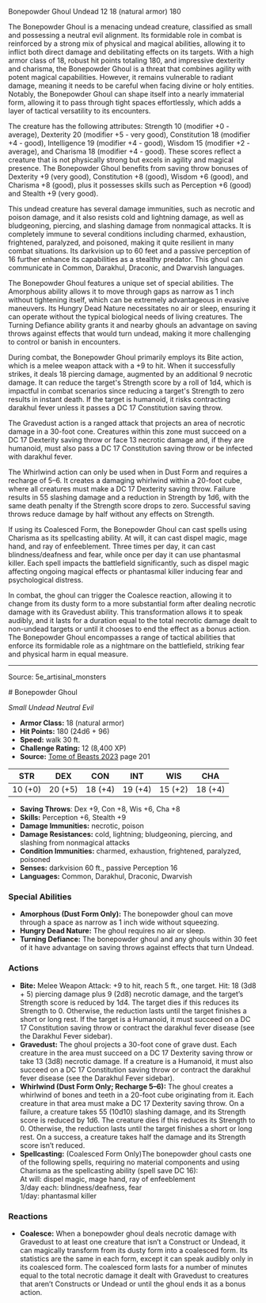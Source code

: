 <MonsterName/>Bonepowder Ghoul</MonsterName>
<CreatureType/>Undead</CreatureType>
<CR/>12</CR>
<AC/>18 (natural armor)</AC>
<HP/>180</HP>
<summary>The Bonepowder Ghoul is a menacing undead creature, classified as small and possessing a neutral evil alignment. Its formidable role in combat is reinforced by a strong mix of physical and magical abilities, allowing it to inflict both direct damage and debilitating effects on its targets. With a high armor class of 18, robust hit points totaling 180, and impressive dexterity and charisma, the Bonepowder Ghoul is a threat that combines agility with potent magical capabilities. However, it remains vulnerable to radiant damage, meaning it needs to be careful when facing divine or holy entities. Notably, the Bonepowder Ghoul can shape itself into a nearly immaterial form, allowing it to pass through tight spaces effortlessly, which adds a layer of tactical versatility to its encounters.</summary>

<detail>

The creature has the following attributes: Strength 10 (modifier +0 - average), Dexterity 20 (modifier +5 - very good), Constitution 18 (modifier +4 - good), Intelligence 19 (modifier +4 - good), Wisdom 15 (modifier +2 - average), and Charisma 18 (modifier +4 - good). These scores reflect a creature that is not physically strong but excels in agility and magical presence. The Bonepowder Ghoul benefits from saving throw bonuses of Dexterity +9 (very good), Constitution +8 (good), Wisdom +6 (good), and Charisma +8 (good), plus it possesses skills such as Perception +6 (good) and Stealth +9 (very good). 

This undead creature has several damage immunities, such as necrotic and poison damage, and it also resists cold and lightning damage, as well as bludgeoning, piercing, and slashing damage from nonmagical attacks. It is completely immune to several conditions including charmed, exhaustion, frightened, paralyzed, and poisoned, making it quite resilient in many combat situations. Its darkvision up to 60 feet and a passive perception of 16 further enhance its capabilities as a stealthy predator. This ghoul can communicate in Common, Darakhul, Draconic, and Dwarvish languages.

The Bonepowder Ghoul features a unique set of special abilities. The Amorphous ability allows it to move through gaps as narrow as 1 inch without tightening itself, which can be extremely advantageous in evasive maneuvers. Its Hungry Dead Nature necessitates no air or sleep, ensuring it can operate without the typical biological needs of living creatures. The Turning Defiance ability grants it and nearby ghouls an advantage on saving throws against effects that would turn undead, making it more challenging to control or banish in encounters.

During combat, the Bonepowder Ghoul primarily employs its Bite action, which is a melee weapon attack with a +9 to hit. When it successfully strikes, it deals 18 piercing damage, augmented by an additional 9 necrotic damage. It can reduce the target's Strength score by a roll of 1d4, which is impactful in combat scenarios since reducing a target's Strength to zero results in instant death. If the target is humanoid, it risks contracting darakhul fever unless it passes a DC 17 Constitution saving throw.

The Gravedust action is a ranged attack that projects an area of necrotic damage in a 30-foot cone. Creatures within this zone must succeed on a DC 17 Dexterity saving throw or face 13 necrotic damage and, if they are humanoid, must also pass a DC 17 Constitution saving throw or be infected with darakhul fever. 

The Whirlwind action can only be used when in Dust Form and requires a recharge of 5–6. It creates a damaging whirlwind within a 20-foot cube, where all creatures must make a DC 17 Dexterity saving throw. Failure results in 55 slashing damage and a reduction in Strength by 1d6, with the same death penalty if the Strength score drops to zero. Successful saving throws reduce damage by half without any effects on Strength.

If using its Coalesced Form, the Bonepowder Ghoul can cast spells using Charisma as its spellcasting ability. At will, it can cast dispel magic, mage hand, and ray of enfeeblement. Three times per day, it can cast blindness/deafness and fear, while once per day it can use phantasmal killer. Each spell impacts the battlefield significantly, such as dispel magic affecting ongoing magical effects or phantasmal killer inducing fear and psychological distress.

In combat, the ghoul can trigger the Coalesce reaction, allowing it to change from its dusty form to a more substantial form after dealing necrotic damage with its Gravedust ability. This transformation allows it to speak audibly, and it lasts for a duration equal to the total necrotic damage dealt to non-undead targets or until it chooses to end the effect as a bonus action. The Bonepowder Ghoul encompasses a range of tactical abilities that enforce its formidable role as a nightmare on the battlefield, striking fear and physical harm in equal measure.</detail>



---

Source: 5e_artisinal_monsters

<statblock>
# Bonepowder Ghoul

*Small* *Undead* *Neutral Evil*

- **Armor Class:** 18 (natural armor)
- **Hit Points:** 180 (24d6 + 96)
- **Speed:** walk 30 ft.
- **Challenge Rating:** 12 (8,400 XP)
- **Source:** [Tome of Beasts 2023](https://koboldpress.com/kpstore/product/tome-of-beasts-1-2023-edition/) page 201

| STR | DEX | CON | INT | WIS | CHA |
| --- | --- | --- | --- | --- | --- |
| 10 (+0) | 20 (+5) | 18 (+4) | 19 (+4) | 15 (+2) | 18 (+4) |

- **Saving Throws**: Dex +9, Con +8, Wis +6, Cha +8
- **Skills:** Perception +6, Stealth +9
- **Damage Immunities:** necrotic, poison
- **Damage Resistances:** cold, lightning; bludgeoning, piercing, and slashing from nonmagical attacks
- **Condition Immunities:** charmed, exhaustion, frightened, paralyzed, poisoned
- **Senses:** darkvision 60 ft., passive Perception 16
- **Languages:** Common, Darakhul, Draconic, Dwarvish

### Special Abilities

- **Amorphous (Dust Form Only):** The bonepowder ghoul can move through a space as narrow as 1 inch wide without squeezing.
- **Hungry Dead Nature:** The ghoul requires no air or sleep.
- **Turning Defiance:** The bonepowder ghoul and any ghouls within 30 feet of it have advantage on saving throws against effects that turn Undead.

### Actions

- **Bite:** Melee Weapon Attack: +9 to hit, reach 5 ft., one target. Hit: 18 (3d8 + 5) piercing damage plus 9 (2d8) necrotic damage, and the target’s Strength score is reduced by 1d4. The target dies if this reduces its Strength to 0. Otherwise, the reduction lasts until the target finishes a short or long rest. If the target is a Humanoid, it must succeed on a DC 17 Constitution saving throw or contract the darakhul fever disease (see the Darakhul Fever sidebar).
- **Gravedust:** The ghoul projects a 30-foot cone of grave dust. Each creature in the area must succeed on a DC 17 Dexterity saving throw or take 13 (3d8) necrotic damage. If a creature is a Humanoid, it must also succeed on a DC 17 Constitution saving throw or contract the darakhul fever disease (see the Darakhul Fever sidebar).
- **Whirlwind (Dust Form Only; Recharge 5–6):** The ghoul creates a whirlwind of bones and teeth in a 20-foot cube originating from it. Each creature in that area must make a DC 17 Dexterity saving throw. On a failure, a creature takes 55 (10d10) slashing damage, and its Strength score is reduced by 1d6. The creature dies if this reduces its Strength to 0. Otherwise, the reduction lasts until the target finishes a short or long rest. On a success, a creature takes half the damage and its Strength score isn’t reduced.
- **Spellcasting:** (Coalesced Form Only)The bonepowder ghoul casts one of the following spells, requiring no material components and using Charisma as the spellcasting ability (spell save DC 16):<br>At will: dispel magic, mage hand, ray of enfeeblement<br>3/day each: blindness/deafness, fear<br>1/day: phantasmal killer

### Reactions

- **Coalesce:** When a bonepowder ghoul deals necrotic damage with Gravedust to at least one creature that isn’t a Construct or Undead, it can magically transform from its dusty form into a coalesced form. Its statistics are the same in each form, except it can speak audibly only in its coalesced form. The coalesced form lasts for a number of minutes equal to the total necrotic damage it dealt with Gravedust to creatures that aren’t Constructs or Undead or until the ghoul ends it as a bonus action.
</statblock>


